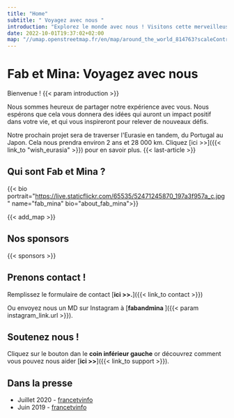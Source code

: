 ```yaml
---
title: "Home"
subtitle: " Voyagez avec nous "
introduction: "Explorez le monde avec nous ! Visitons cette merveilleuse planète en réduisant notre empreinte carbone. Suivez-nous en vélo et à pieds (et parfois en autostop)."
date: 2022-10-01T19:37:02+02:00
map: "//umap.openstreetmap.fr/en/map/around_the_world_814763?scaleControl=false&miniMap=false&scrollWheelZoom=false&zoomControl=true&allowEdit=false&moreControl=true&searchControl=null&tilelayersControl=null&embedControl=null&datalayersControl=true&onLoadPanel=undefined&captionBar=false#1/25.01/111.45"
---
```


# Fab et Mina: Voyagez avec nous
Bienvenue !
{{< param introduction >}}


Nous sommes heureux de partager notre expérience avec vous. Nous espérons que cela vous donnera des idées qui auront un impact positif dans votre vie, et qui vous inspireront pour relever de nouveaux défis.



Notre prochain projet sera de traverser l'Eurasie en tandem, du Portugal au Japon. Cela nous prendra environ 2 ans et 28 000 km.
Cliquez [ici >>]({{< link_to "wish_eurasia" >}}) pour en savoir plus.
{{< last-article >}}

## Qui sont Fab et Mina ?
{{< bio portrait="https://live.staticflickr.com/65535/52471245870_197a3f957a_c.jpg" name="fab_mina" bio="about_fab_mina">}}



{{< add_map >}}

## Nos sponsors
{{< sponsors >}}

## Prenons contact !

Remplissez le formulaire de contact [**ici >>.**]({{< link_to contact >}})


Ou envoyez nous un MD sur Instagram à [**fabandmina <i class="{{< param instagram_link.icon >}}"></i>**]({{< param instagram_link.url >}}).

## Soutenez nous !
Cliquez sur le bouton dan le **coin inférieur gauche** or découvrez comment vous pouvez nous aider [**ici >>**]({{< link_to support >}}).


## Dans la presse
- Juillet 2020 - [francetvinfo](https://la1ere.francetvinfo.fr/nouvellecaledonie/caledoniens-ailleurs-fabien-nomade-suspens-850376.html)
- Juin 2019 - [francetvinfo](https://la1ere.francetvinfo.fr/nouvellecaledonie/caledoniens-ailleurs-fabien-selle-nouvelles-aventures-721516.html)